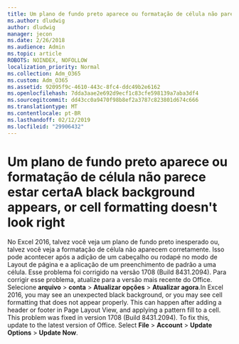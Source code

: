 ```yaml
---
title: Um plano de fundo preto aparece ou formatação de célula não parece estar certa
ms.author: dludwig
author: dludwig
manager: jecon
ms.date: 2/26/2018
ms.audience: Admin
ms.topic: article
ROBOTS: NOINDEX, NOFOLLOW
localization_priority: Normal
ms.collection: Adm_O365
ms.custom: Adm_O365
ms.assetid: 92095f9c-4610-443c-8fc4-ddc49b2e6162
ms.openlocfilehash: 7dda3aae2e692d9ecf1c83cfe598139a7aba3df4
ms.sourcegitcommit: dd43cc0a9470f98b8ef2a3787c823801d674c666
ms.translationtype: MT
ms.contentlocale: pt-BR
ms.lasthandoff: 02/12/2019
ms.locfileid: "29906432"
---
```

# <a name="a-black-background-appears-or-cell-formatting-doesnt-look-right"></a><span data-ttu-id="7aa23-102">Um plano de fundo preto aparece ou formatação de célula não parece estar certa</span><span class="sxs-lookup"><span data-stu-id="7aa23-102">A black background appears, or cell formatting doesn't look right</span></span>

<span data-ttu-id="7aa23-p101">No Excel 2016, talvez você veja um plano de fundo preto inesperado ou, talvez você veja a formatação de célula não aparecem corretamente. Isso pode acontecer após a adição de um cabeçalho ou rodapé no modo de Layout de página e a aplicação de um preenchimento de padrão a uma célula. Esse problema foi corrigido na versão 1708 (Build 8431.2094). Para corrigir esse problema, atualize para a versão mais recente do Office. Selecione **arquivo** \> **conta** \> **Atualizar opções** \> **Atualizar agora**.</span><span class="sxs-lookup"><span data-stu-id="7aa23-p101">In Excel 2016, you may see an unexpected black background, or you may see cell formatting that does not appear properly. This can happen after adding a header or footer in Page Layout View, and applying a pattern fill to a cell. This problem was fixed in version 1708 (Build 8431.2094). To fix this, update to the latest version of Office. Select **File** \> **Account** \> **Update Options** \> **Update Now**.</span></span>
  

